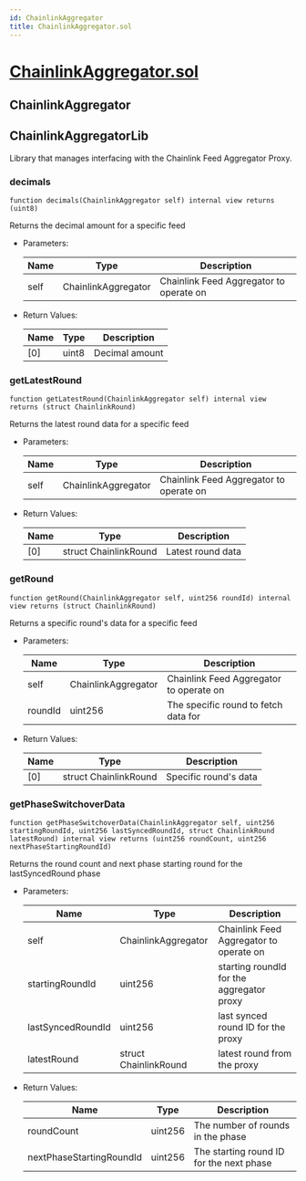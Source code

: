 ```yaml
---
id: ChainlinkAggregator
title: ChainlinkAggregator.sol
---
```

# [ChainlinkAggregator.sol](https://github.com/chromatic-protocol/contracts/tree/main/contracts/oracle/types/ChainlinkAggregator.sol)

## ChainlinkAggregator

## ChainlinkAggregatorLib

Library that manages interfacing with the Chainlink Feed Aggregator Proxy.

### decimals

```solidity
function decimals(ChainlinkAggregator self) internal view returns (uint8)
```

Returns the decimal amount for a specific feed

- Parameters:

  | Name | Type | Description |
  | ---- | ---- | ----------- |
  | self | ChainlinkAggregator | Chainlink Feed Aggregator to operate on |

- Return Values:

  | Name | Type | Description |
  | ---- | ---- | ----------- |
  | [0] | uint8 | Decimal amount |

### getLatestRound

```solidity
function getLatestRound(ChainlinkAggregator self) internal view returns (struct ChainlinkRound)
```

Returns the latest round data for a specific feed

- Parameters:

  | Name | Type | Description |
  | ---- | ---- | ----------- |
  | self | ChainlinkAggregator | Chainlink Feed Aggregator to operate on |

- Return Values:

  | Name | Type | Description |
  | ---- | ---- | ----------- |
  | [0] | struct ChainlinkRound | Latest round data |

### getRound

```solidity
function getRound(ChainlinkAggregator self, uint256 roundId) internal view returns (struct ChainlinkRound)
```

Returns a specific round's data for a specific feed

- Parameters:

  | Name | Type | Description |
  | ---- | ---- | ----------- |
  | self | ChainlinkAggregator | Chainlink Feed Aggregator to operate on |
  | roundId | uint256 | The specific round to fetch data for |

- Return Values:

  | Name | Type | Description |
  | ---- | ---- | ----------- |
  | [0] | struct ChainlinkRound | Specific round's data |

### getPhaseSwitchoverData

```solidity
function getPhaseSwitchoverData(ChainlinkAggregator self, uint256 startingRoundId, uint256 lastSyncedRoundId, struct ChainlinkRound latestRound) internal view returns (uint256 roundCount, uint256 nextPhaseStartingRoundId)
```

Returns the round count and next phase starting round for the lastSyncedRound phase

- Parameters:

  | Name | Type | Description |
  | ---- | ---- | ----------- |
  | self | ChainlinkAggregator | Chainlink Feed Aggregator to operate on |
  | startingRoundId | uint256 | starting roundId for the aggregator proxy |
  | lastSyncedRoundId | uint256 | last synced round ID for the proxy |
  | latestRound | struct ChainlinkRound | latest round from the proxy |

- Return Values:

  | Name | Type | Description |
  | ---- | ---- | ----------- |
  | roundCount | uint256 | The number of rounds in the phase |
  | nextPhaseStartingRoundId | uint256 | The starting round ID for the next phase |

